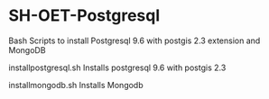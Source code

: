# SH-OET-Postgresql
Bash Scripts to install Postgresql 9.6 with postgis 2.3 extension and MongoDB

installpostgresql.sh
Installs postgresql 9.6 with postgis 2.3 

installmongodb.sh
Installs Mongodb
